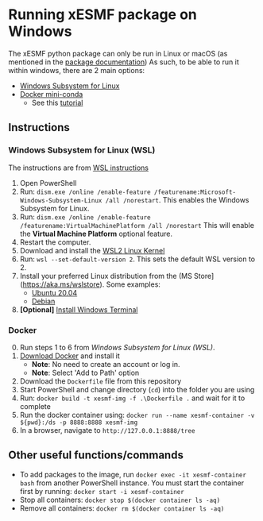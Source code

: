 # Running xESMF package on Windows

The xESMF python package can only be run in Linux or macOS (as mentioned in the [package documentation](https://xesmf.readthedocs.io/en/latest/installation.html#notes-for-windows-users))
As such, to be able to run it within windows, there are 2 main options:

* [Windows Subsystem for Linux](https://docs.microsoft.com/en-us/windows/wsl/about)
* [Docker mini-conda](https://hub.docker.com/r/continuumio/miniconda3/)
    * See this [tutorial](https://towardsdatascience.com/how-docker-can-help-you-become-a-more-effective-data-scientist-7fc048ef91d5)

## Instructions

### Windows Subsystem for Linux (WSL)

The instructions are from [WSL instructions](https://docs.microsoft.com/en-us/windows/wsl/install-win10)

1. Open PowerShell
2. Run: `dism.exe /online /enable-feature /featurename:Microsoft-Windows-Subsystem-Linux /all /norestart`.
   This enables the Windows Subsystem for Linux.
3. Run: `dism.exe /online /enable-feature /featurename:VirtualMachinePlatform /all /norestart`
   This will enable the **Virtual Machine Platform** optional feature.
4. Restart the computer.
5. Download and install the [WSL2 Linux Kernel](https://wslstorestorage.blob.core.windows.net/wslblob/wsl_update_x64.msi)
6. Run: `wsl --set-default-version 2`. This sets the default WSL version to 2.
7. Install your preferred Linux distribution from the (MS Store](https://aka.ms/wslstore). Some examples:
	* [Ubuntu 20.04](https://www.microsoft.com/store/apps/9n6svws3rx71)
	* [Debian](https://www.microsoft.com/store/apps/9MSVKQC78PK6)
8. **[Optional]** [Install Windows Terminal](https://docs.microsoft.com/en-us/windows/terminal/get-started)

### Docker

0. Run steps 1 to 6 from *Windows Subsystem for Linux (WSL)*.
1. [Download Docker](https://www.docker.com/get-started) and install it
	* **Note**: No need to create an account or log in.
	* **Note**: Select 'Add to Path' option
2. Download the `Dockerfile` file from this repository
3. Start PowerShell and change directory (`cd`) into the folder you are using
4. Run: `docker build -t xesmf-img -f .\Dockerfile .` and wait for it to complete
5. Run the docker container using: `docker run --name xesmf-container -v ${pwd}:/ds -p 8888:8888 xesmf-img`
6. In a browser, navigate to `http://127.0.0.1:8888/tree`

## Other useful functions/commands

* To add packages to the image, run `docker exec -it xesmf-container bash` from another PowerShell instance.
  You must start the container first by running: `docker start -i xesmf-container`
* Stop all containers: `docker stop $(docker container ls -aq)`
* Remove all containers: `docker rm $(docker container ls -aq)`
